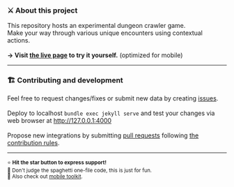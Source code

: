 ### ⚔️ About this project
This repository hosts an experimental dungeon crawler game.<br>
Make your way through various unique encounters using contextual actions.</b><br>
<br>
<b>→ Visit [the live page](https://igpenguin.github.io/webcrawler) to try it yourself.</b> (optimized for mobile)<br>

----

### 🏗 Contributing and development
Feel free to request changes/fixes or submit new data by creating [issues](https://github.com/IGPenguin/webcrawler/issues).
<br>
<br>
Deploy to localhost ```bundle exec jekyll serve``` and test your changes via web browser at http://127.0.0.1:4000<br><br>
Propose new integrations by submitting [pull requests](https://github.com/IGPenguin/webcrawler/pulls) following [the contribution rules](https://github.com/IGPenguin/webcrawler/blob/live/.github/CONTRIBUTING.md "the contribution rules").

----

<sup>⭐️ <strong>Hit the star button to express support!</strong><br></sup>
<sup>🙈 Don't judge the spaghetti one-file code, this is just for fun.<br></sup>
<sup>📱 Also check out [mobile toolkit](https://github.com/IGPenguin/mobile-toolkit).<br></sup>
